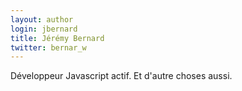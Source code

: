 ```yaml
---
layout: author
login: jbernard
title: Jérémy Bernard
twitter: bernar_w
---
```

Développeur Javascript actif. Et d'autre choses aussi.
